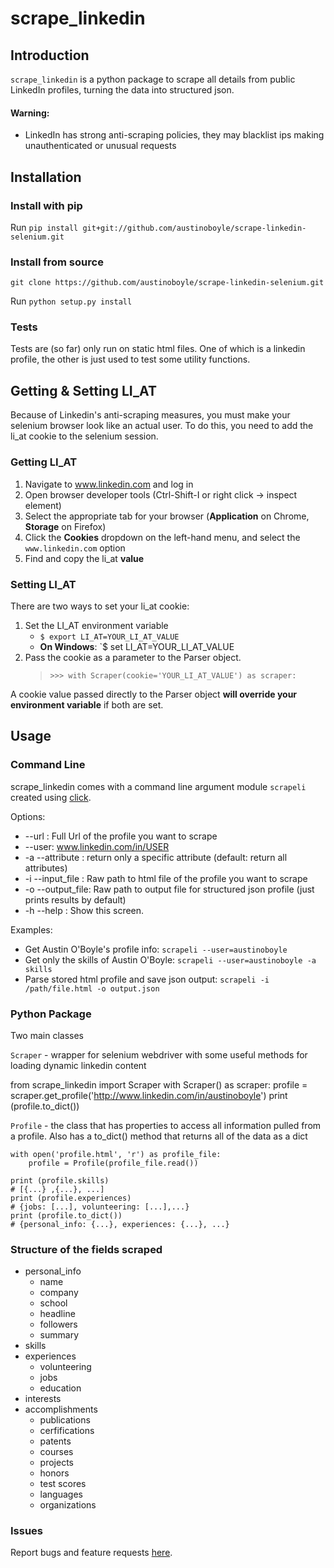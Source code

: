 # scrape_linkedin

## Introduction

`scrape_linkedin` is a python package to scrape all details from public LinkedIn
profiles, turning the data into structured json.

#### Warning:

* LinkedIn has strong anti-scraping policies, they may blacklist ips making
  unauthenticated or unusual requests

## Installation

### Install with pip

Run `pip install git+git://github.com/austinoboyle/scrape-linkedin-selenium.git`

### Install from source

`git clone https://github.com/austinoboyle/scrape-linkedin-selenium.git`

Run `python setup.py install`

### Tests

Tests are (so far) only run on static html files. One of which is a linkedin
profile, the other is just used to test some utility functions.

## Getting & Setting LI_AT

Because of Linkedin's anti-scraping measures, you must make your selenium
browser look like an actual user. To do this, you need to add the li_at cookie
to the selenium session.

### Getting LI_AT

1.  Navigate to www.linkedin.com and log in
2.  Open browser developer tools (Ctrl-Shift-I or right click -> inspect
    element)
3.  Select the appropriate tab for your browser (**Application** on Chrome,
    **Storage** on Firefox)
4.  Click the **Cookies** dropdown on the left-hand menu, and select the
    `www.linkedin.com` option
5.  Find and copy the li_at **value**

### Setting LI_AT

There are two ways to set your li_at cookie:

1.  Set the LI_AT environment variable
    * `$ export LI_AT=YOUR_LI_AT_VALUE`
    * **On Windows**: `$ set LI_AT=YOUR_LI_AT_VALUE
2.  Pass the cookie as a parameter to the Parser object.
    > `>>> with Scraper(cookie='YOUR_LI_AT_VALUE') as scraper:`

A cookie value passed directly to the Parser object **will override your
environment variable** if both are set.

## Usage

### Command Line

scrape_linkedin comes with a command line argument module `scrapeli` created
using [click](http://click.pocoo.org/5/).

Options:

* --url : Full Url of the profile you want to scrape
* --user: www.linkedin.com/in/USER
* -a --attribute : return only a specific attribute (default: return all
  attributes)
* -i --input_file : Raw path to html file of the profile you want to scrape
* -o --output_file: Raw path to output file for structured json profile (just
  prints results by default)
* -h --help : Show this screen.

Examples:

* Get Austin O'Boyle's profile info: `scrapeli --user=austinoboyle`
* Get only the skills of Austin O'Boyle: `scrapeli --user=austinoboyle -a skills`
* Parse stored html profile and save json output: `scrapeli -i /path/file.html -o output.json`

### Python Package

Two main classes

`Scraper` - wrapper for selenium webdriver with some useful methods for loading
dynamic linkedin content

from scrape_linkedin import Scraper with Scraper() as scraper: profile =
scraper.get_profile('http://www.linkedin.com/in/austinoboyle') print
(profile.to_dict())

`Profile` - the class that has properties to access all information pulled from
a profile. Also has a to_dict() method that returns all of the data as a dict

    with open('profile.html', 'r') as profile_file:
        profile = Profile(profile_file.read())

    print (profile.skills)
    # [{...} ,{...}, ...]
    print (profile.experiences)
    # {jobs: [...], volunteering: [...],...}
    print (profile.to_dict())
    # {personal_info: {...}, experiences: {...}, ...}

### Structure of the fields scraped

* personal_info
  * name
  * company
  * school
  * headline
  * followers
  * summary
* skills
* experiences
  * volunteering
  * jobs
  * education
* interests
* accomplishments
  * publications
  * cerfifications
  * patents
  * courses
  * projects
  * honors
  * test scores
  * languages
  * organizations

### Issues

Report bugs and feature requests
[here](https://github.com/austinoboyle/scrape-linkedin-selenium/issues).
